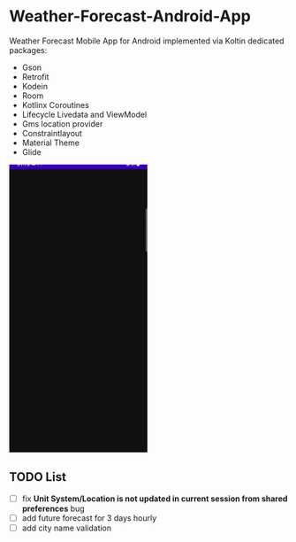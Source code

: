 # Weather-Forecast-Android-App
Weather Forecast Mobile App for Android implemented via Koltin dedicated packages:
- Gson
- Retrofit
- Kodein
- Room
- Kotlinx Coroutines
- Lifecycle Livedata and ViewModel
- Gms location provider
- Constraintlayout
- Material Theme
- Glide

![](ezgif.com-gif-maker.gif)

## TODO List

- [ ] fix **Unit System/Location is not updated in current session from shared preferences** bug
- [ ] add future forecast for 3 days hourly
- [ ] add city name validation
